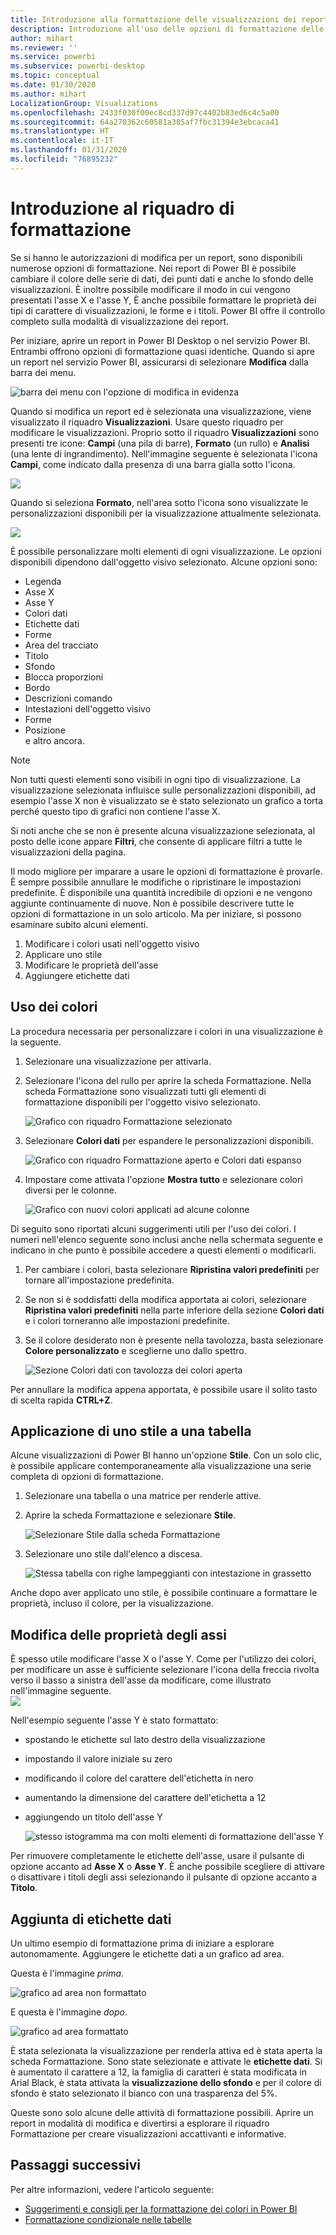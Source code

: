 ```yaml
---
title: Introduzione alla formattazione delle visualizzazioni dei report
description: Introduzione all'uso delle opzioni di formattazione delle visualizzazioni dei report
author: mihart
ms.reviewer: ''
ms.service: powerbi
ms.subservice: powerbi-desktop
ms.topic: conceptual
ms.date: 01/30/2020
ms.author: mihart
LocalizationGroup: Visualizations
ms.openlocfilehash: 2433f030f00ec8cd337d97c4402b83ed6c4c5a00
ms.sourcegitcommit: 64a270362c60581a385af7fbc31394e3ebcaca41
ms.translationtype: HT
ms.contentlocale: it-IT
ms.lasthandoff: 01/31/2020
ms.locfileid: "76895232"
---
```

# <a name="getting-started-with-the-formatting-pane"></a>Introduzione al riquadro di formattazione
Se si hanno le autorizzazioni di modifica per un report, sono disponibili numerose opzioni di formattazione. Nei report di Power BI è possibile cambiare il colore delle serie di dati, dei punti dati e anche lo sfondo delle visualizzazioni. È inoltre possibile modificare il modo in cui vengono presentati l'asse X e l'asse Y, È anche possibile formattare le proprietà dei tipi di carattere di visualizzazioni, le forme e i titoli. Power BI offre il controllo completo sulla modalità di visualizzazione dei report.

Per iniziare, aprire un report in Power BI Desktop o nel servizio Power BI. Entrambi offrono opzioni di formattazione quasi identiche. Quando si apre un report nel servizio Power BI, assicurarsi di selezionare **Modifica** dalla barra dei menu. 

![barra dei menu con l'opzione di modifica in evidenza](media/service-getting-started-with-color-formatting-and-axis-properties/power-bi-edit.png)

Quando si modifica un report ed è selezionata una visualizzazione, viene visualizzato il riquadro **Visualizzazioni**. Usare questo riquadro per modificare le visualizzazioni. Proprio sotto il riquadro **Visualizzazioni** sono presenti tre icone: **Campi** (una pila di barre), **Formato** (un rullo) e **Analisi** (una lente di ingrandimento). Nell'immagine seguente è selezionata l'icona **Campi**, come indicato dalla presenza di una barra gialla sotto l'icona.

![](media/service-getting-started-with-color-formatting-and-axis-properties/power-bi-format.png)

Quando si seleziona **Formato**, nell'area sotto l'icona sono visualizzate le personalizzazioni disponibili per la visualizzazione attualmente selezionata.  

![](media/service-getting-started-with-color-formatting-and-axis-properties/power-bi-format-selected.png)

È possibile personalizzare molti elementi di ogni visualizzazione. Le opzioni disponibili dipendono dall'oggetto visivo selezionato. Alcune opzioni sono:

* Legenda
* Asse X
* Asse Y
* Colori dati
* Etichette dati
* Forme
* Area del tracciato
* Titolo
* Sfondo
* Blocca proporzioni
* Bordo
* Descrizioni comando
* Intestazioni dell'oggetto visivo
* Forme
* Posizione    
e altro ancora.


> [!NOTE]
>  
> Non tutti questi elementi sono visibili in ogni tipo di visualizzazione. La visualizzazione selezionata influisce sulle personalizzazioni disponibili, ad esempio l'asse X non è visualizzato se è stato selezionato un grafico a torta perché questo tipo di grafici non contiene l'asse X.

Si noti anche che se non è presente alcuna visualizzazione selezionata, al posto delle icone appare **Filtri**, che consente di applicare filtri a tutte le visualizzazioni della pagina.

Il modo migliore per imparare a usare le opzioni di formattazione è provarle. È sempre possibile annullare le modifiche o ripristinare le impostazioni predefinite. È disponibile una quantità incredibile di opzioni e ne vengono aggiunte continuamente di nuove. Non è possibile descrivere tutte le opzioni di formattazione in un solo articolo. Ma per iniziare, si possono esaminare subito alcuni elementi. 

1. Modificare i colori usati nell'oggetto visivo   
2. Applicare uno stile    
3. Modificare le proprietà dell'asse    
4. Aggiungere etichette dati    




## <a name="working-with-colors"></a>Uso dei colori

La procedura necessaria per personalizzare i colori in una visualizzazione è la seguente.

1. Selezionare una visualizzazione per attivarla.

2. Selezionare l'icona del rullo per aprire la scheda Formattazione. Nella scheda Formattazione sono visualizzati tutti gli elementi di formattazione disponibili per l'oggetto visivo selezionato.

    ![Grafico con riquadro Formattazione selezionato](media/service-getting-started-with-color-formatting-and-axis-properties/power-bi-formatting.png)

3. Selezionare **Colori dati** per espandere le personalizzazioni disponibili.  

    ![Grafico con riquadro Formattazione aperto e Colori dati espanso](media/service-getting-started-with-color-formatting-and-axis-properties/power-bi-data-colors.png)

4. Impostare come attivata l'opzione **Mostra tutto** e selezionare colori diversi per le colonne.

    ![Grafico con nuovi colori applicati ad alcune colonne](media/service-getting-started-with-color-formatting-and-axis-properties/power-bi-change-colors.png)

Di seguito sono riportati alcuni suggerimenti utili per l'uso dei colori. I numeri nell'elenco seguente sono inclusi anche nella schermata seguente e indicano in che punto è possibile accedere a questi elementi o modificarli.

1. Per cambiare i colori, basta selezionare **Ripristina valori predefiniti** per tornare all'impostazione predefinita. 

2. Se non si è soddisfatti della modifica apportata ai colori, selezionare **Ripristina valori predefiniti** nella parte inferiore della sezione **Colori dati** e i colori torneranno alle impostazioni predefinite. 

3. Se il colore desiderato non è presente nella tavolozza, basta selezionare **Colore personalizzato** e sceglierne uno dallo spettro.  

   ![Sezione Colori dati con tavolozza dei colori aperta](media/service-getting-started-with-color-formatting-and-axis-properties/power-bi-color-extras.png)

Per annullare la modifica appena apportata, è possibile usare il solito tasto di scelta rapida **CTRL+Z**.

## <a name="applying-a-style-to-a-table"></a>Applicazione di uno stile a una tabella
Alcune visualizzazioni di Power BI hanno un'opzione **Stile**. Con un solo clic, è possibile applicare contemporaneamente alla visualizzazione una serie completa di opzioni di formattazione. 

1. Selezionare una tabella o una matrice per renderle attive.   
1. Aprire la scheda Formattazione e selezionare **Stile**.

   ![Selezionare Stile dalla scheda Formattazione](media/service-getting-started-with-color-formatting-and-axis-properties/power-bi-style.png)


1. Selezionare uno stile dall'elenco a discesa. 

   ![Stessa tabella con righe lampeggianti con intestazione in grassetto](media/service-getting-started-with-color-formatting-and-axis-properties/power-bi-style-flashy.png)

Anche dopo aver applicato uno stile, è possibile continuare a formattare le proprietà, incluso il colore, per la visualizzazione.


## <a name="changing-axis-properties"></a>Modifica delle proprietà degli assi

È spesso utile modificare l'asse X o l'asse Y. Come per l'utilizzo dei colori, per modificare un asse è sufficiente selezionare l'icona della freccia rivolta verso il basso a sinistra dell'asse da modificare, come illustrato nell'immagine seguente.  
![](media/service-getting-started-with-color-formatting-and-axis-properties/power-bi-y-axis.png)

Nell'esempio seguente l'asse Y è stato formattato:
- spostando le etichette sul lato destro della visualizzazione

- impostando il valore iniziale su zero

- modificando il colore del carattere dell'etichetta in nero

- aumentando la dimensione del carattere dell'etichetta a 12

- aggiungendo un titolo dell'asse Y


    ![stesso istogramma ma con molti elementi di formattazione dell'asse Y](media/service-getting-started-with-color-formatting-and-axis-properties/power-bi-axis-changes.png)

Per rimuovere completamente le etichette dell'asse, usare il pulsante di opzione accanto ad **Asse X** o **Asse Y**. È anche possibile scegliere di attivare o disattivare i titoli degli assi selezionando il pulsante di opzione accanto a **Titolo**.  



## <a name="adding-data-labels"></a>Aggiunta di etichette dati    

Un ultimo esempio di formattazione prima di iniziare a esplorare autonomamente.  Aggiungere le etichette dati a un grafico ad area. 

Questa è l'immagine *prima*. 

![grafico ad area non formattato](media/service-getting-started-with-color-formatting-and-axis-properties/power-bi-area-chart.png)


E questa è l'immagine *dopo*.

![grafico ad area formattato](media/service-getting-started-with-color-formatting-and-axis-properties/power-bi-data-labels.png)

È stata selezionata la visualizzazione per renderla attiva ed è stata aperta la scheda Formattazione.  Sono state selezionate e attivate le **etichette dati**. Si è aumentato il carattere a 12, la famiglia di caratteri è stata modificata in Arial Black, è stata attivata la **visualizzazione dello sfondo** e per il colore di sfondo è stato selezionato il bianco con una trasparenza del 5%.

Queste sono solo alcune delle attività di formattazione possibili. Aprire un report in modalità di modifica e divertirsi a esplorare il riquadro Formattazione per creare visualizzazioni accattivanti e informative.

## <a name="next-steps"></a>Passaggi successivi
Per altre informazioni, vedere l'articolo seguente:  

* [Suggerimenti e consigli per la formattazione dei colori in Power BI](service-tips-and-tricks-for-color-formatting.md)  
* [Formattazione condizionale nelle tabelle](../desktop-conditional-table-formatting.md)

